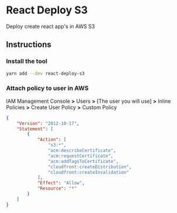 # React Deploy S3

Deploy create react app's in AWS S3

## Instructions

### Install the tool

```sh
yarn add --dev react-deploy-s3
```

### Attach policy to user in AWS

IAM Management Console **>** Users **>** [The user you will use] **>** Inline Policies **>** Create User Policy **>** Custom Policy

```json
{
    "Version": "2012-10-17",
    "Statement": [
        {
            "Action": [
                "s3:*",
                "acm:describeCertificate",
                "acm:requestCertificate",
                "acm:addTagsToCertificate",
                "cloudfront:createDistribution",
                "cloudfront:createInvalidation"
            ],
            "Effect": "Allow",
            "Resource": "*"
        }
    ]
}
```
